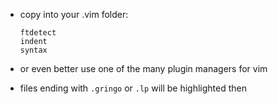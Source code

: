 - copy into your .vim folder:

      ftdetect
      indent
      syntax
      
- or even better use one of the many plugin managers for vim
- files ending with `.gringo` or `.lp` will be highlighted then
